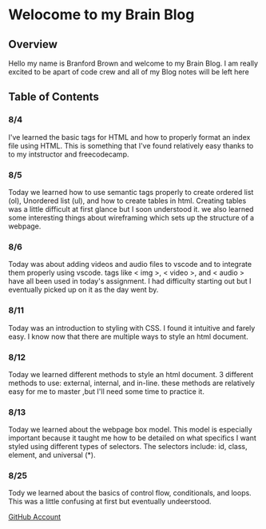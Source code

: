 # Welocome to my Brain Blog 

## Overview
Hello my name is Branford Brown and welcome to my Brain Blog. I am really excited to be apart of code crew and all of my Blog notes will be left here

## Table of Contents
### 8/4
I've learned the basic tags for HTML and how to properly format an index file using HTML. This is something that I've found relatively easy thanks to to my intstructor and freecodecamp.

### 8/5
Today we learned how to use semantic tags properly to create ordered list (ol), Unordered list (ul), and how to create tables in html. Creating tables was a little difficult at first glance but I soon understood it. we also learned some interesting things about wireframing which sets up the structure of a webpage.

### 8/6
Today was about adding videos and audio files to vscode and to integrate them properly using vscode. tags like < img >, < video >, and < audio > have all been used in today's assignment. I had difficulty starting out but I eventually picked up on it as the day went by.

### 8/11
Today was an introduction to styling with CSS. I found it intuitive and farely easy. I know now that there are multiple ways to style an html document.

### 8/12
Today we learned different methods to style an html document. 3 different methods to use: external, internal, and in-line. these methods are relatively easy for me to master ,but I'll need some time to practice it.

### 8/13
Today we learned about the webpage box model. This model is especially important because it taught me how to be detailed on what specifics I want styled using different types of selectors. The selectors include: id, class, element, and universal (*).

### 8/25
Tody we learned about the basics of control flow, conditionals, and loops. This was a little confusing at first but eventually undeerstood.




[GitHub Account](https://github.com/Brranforrd/Brranforrd)

